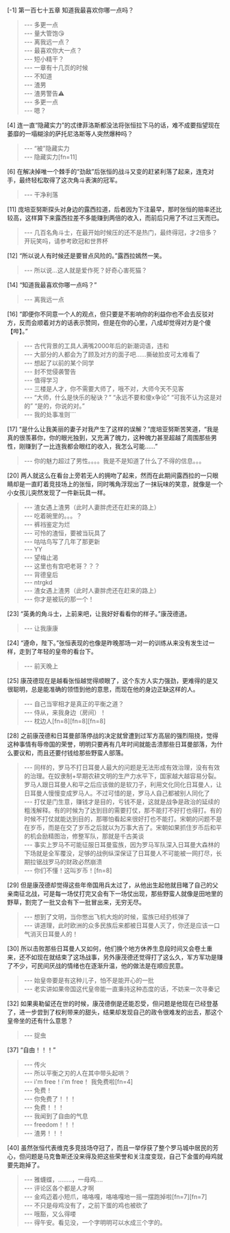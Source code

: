 
[-1] 第一百七十五章 知道我最喜欢你哪一点吗？
>--- 多更一点<br>
>--- 量大管饱😘<br>
>--- 离我远一点？<br>
>--- 最喜欢你大一点？<br>
>--- 短小精干？<br>
>--- 一章有十几页的时候<br>
>--- 不知道<br>
>--- 渣男<br>
>--- 渣男警告⚠️<br>
>--- 多更一点<br>
>--- 嗯？<br>

[4] 连一直“隐藏实力”的忒律菲洛斯都没法将张恒拉下马的话，难不成要指望现在萎靡的一塌糊涂的萨托尼洛斯等人突然爆种吗？
>--- “被”隐藏实力<br>
>--- 隐藏实力[fn=11]<br>

[6] 在解决掉唯一个棘手的“劲敌”后张恒的战斗又变的赶紧利落了起来，连克对手，最终轻松取得了这次角斗表演的冠军。
>--- 干净利落<br>

[11] 庞培亚努斯探头对身边的露西拉道，后者因为下注最早，那时张恒的赔率还比较高，这样算下来露西拉差不多能赚到两倍的收入，而前后只用了不过三天而已。
>--- 几百名角斗士，在最开始时候压的还不是热门，最终得冠，才2倍多？开玩笑吗，请参考欧冠和世界杯<br>

[12] “所以说人有时候还是要冒点风险的。”露西拉嫣然一笑。
>--- 所以说...这人就是爱作死？好奇心害死猫？<br>

[14] “知道我最喜欢你哪一点吗？”
>--- 离我远一点<br>

[16] “即便你不同意一个人的观点，但只要是不影响你的利益你也不会去反驳对方，反而会顺着对方的话表示赞同，但是在你的心里，八成却觉得对方是个傻【哔】。”
>--- 古代背景的工具人满嘴2000年后的新潮词语，违和<br>
>--- 大部分的人都会为了顾及对方的面子吧……撕破脸皮可太难看了<br>
>--- 想起了以前的某个同学<br>
>--- 封不觉侵袭警告<br>
>--- 值得学习<br>
>--- 三楼是人才，你不需要大师了，哦不对，大师今天不见客<br>
>--- “大师，什么是快乐的秘诀？”
“永远不要和傻x争论”
“可我不认为这是对的”
“是的，你说的对。”<br>
>--- 我的处事准则˙˙˙˙<br>

[17] “是什么让我美丽的妻子对我产生了这样的误解？”庞培亚努斯苦笑道，“我是真的很羡慕你，你的眼光独到，又充满了魄力，这种魄力甚至超越了周围那些男性，刚赚到了一比连我都会眼红的收入，我怎么可能……”
>--- 你的魅力超过了男性。。。。我是不是知道了什么了不得的信息。。。<br>

[20] 两人就这么在看台上旁若无人的拥吻了起来，然而在此期间露西拉的一只眼睛却是一直盯着竞技场上的张恒，同时嘴角浮现出了一抹玩味的笑意，就像是一个小女孩儿突然发现了一件新玩具一样。
>--- 渣女遇上渣男（此时人妻胖虎还在赶来的路上）<br>
>--- 吃着碗里的。。。？<br>
>--- 裤裆鉴定为烂<br>
>--- 可怜的渣恒，要被当玩具了<br>
>--- 咕咕鸟写了几年了那更新<br>
>--- YY<br>
>--- 望梅止渴<br>
>--- 这里也有宫吧老哥？？？<br>
>--- 背德皇后<br>
>--- ntrgkd<br>
>--- 渣女遇上渣男（此时人妻胖虎还在赶来的路上）<br>
>--- 你才是被玩的那一个！<br>

[23] “英勇的角斗士，上前来吧，让我好好看看你的样子。”康茂德道。
>--- 让我康康<br>

[24] “遵命，陛下。”张恒表现的也像是昨晚那场一对一的训练从来没有发生过一样，走到了年轻的皇帝的看台下。
>--- 前天晚上<br>

[25] 康茂德现在是越看张恒越觉得顺眼了，这个东方人实力强劲，更难得的是又很聪明，总是能准确的领悟到他的意思，而现在他的身边正缺这样的人。
>--- 自己当宰相才是真正的平衡之道？<br>
>--- 侍从，来我身边（房间）！<br>
>--- 枕边人[fn=8][fn=8][fn=8]<br>

[28] 之前康茂德和日耳曼部落停战的决定就曾遭到过军方高层的强烈阻挠，觉得这种事情有辱帝国的荣誉，明明只要再有几年时间就能击溃那些日耳曼部落，为什么要议和，而且还要付钱给那些野蛮人部落。
>--- 同样的，罗马不打日耳曼人最大的问题是无法形成有效治理，没有有效的治理。在奴隶制+早期农耕文明的生产力水平下，国家越大越容易分裂。罗马人跟日耳曼人和平之后应该做的是软刀子，利用文化同化日耳曼人，让日耳曼人慢慢变成罗马人。不过可惜的是，罗马人自己都被别人同化了<br>
>--- 打仗是门生意，赚钱才是目的，亏钱不是，这就是战争是政治的延续的粗浅解释。有的时候为了达到目的需要打仗，那不能打不好打也得打。有的时候不打仗就能达到目的，那哪怕看起来很好打也不能打。宋朝的问题不是在岁币，而是在交了岁币之后就以为万事大吉了。宋朝如果抓住岁币后和平的机会励精图治，修整军队，那就是千古美谈<br>
>--- 事实上罗马不可能征服日耳曼蛮族，因为罗马军队深入日耳曼大森林的下场就是全军覆没，足够的战例纵深保证了日耳曼人不可能被一网打尽，长期拉锯战罗马的财政必然崩溃<br>
>--- 你们不懂！这叫岁币！[fn=8]<br>

[29] 但是康茂德却觉得这些年帝国用兵太过了，从他出生起他就目睹了自己的父亲南征北战，可是每一场仗打完又会有下一场仗出现，那些野蛮人就像是田地里的野草，割完了一批又会有下一批冒出来，无穷无尽。
>--- 想到了文明，当你憋出飞机大炮的时候，蛮族已经扔核弹了<br>
>--- 讲道理，此时欧洲的众多民族后来都被日耳曼人灭了，你还是应该一口气消灭日耳曼人的！<br>

[30] 所以击败那些日耳曼人又如何，他们换个地方休养生息段时间又会卷土重来，还不如现在就结束了这场战事，另外康茂德还觉得打了这么久，军方军功是赚了不少，可民间厌战的情绪也在逐渐升温，他的做法是在顺应民意。
>--- 始皇帝要是有这种儿子，怕不是能开心的一批<br>
>--- 老实讲如果帝国这代皇帝能一直秉持这种态度的话，不妨来一次寻秦记<br>

[32] 如果奥勒留还在世的时候，康茂德倒是还能忍受，但问题是他现在已经登基了，进一步尝到了权利带来的甜头，结果却发现自己的政令很难发的出去，那这个皇帝坐的还有什么意思？
>--- 捉虫<br>

[37] “自由！！！”
>--- 传火<br>
>--- 所以平衡之刃的人在其中带头起哄？<br>
>--- i'm free！i'm free！ 我免费啦[fn=4]<br>
>--- 免费！<br>
>--- 你免费了！！！<br>
>--- 免费！！！<br>
>--- 我闻到了自由的气息<br>
>--- freedom！！！<br>
>--- 渣男！！！<br>

[40] 虽然张恒代表维克多竞技场夺冠了，而且一举俘获了整个罗马城中居民的芳心，但问题是马克鲁斯还没来得及把这些荣誉和关注度变现，自己下金蛋的母鸡就要先跑掉了。
>--- 雅蠛蝶，........，一母鸡....<br>
>--- 评论区各个都是人才啊<br>
>--- 金鸡迈着小短爪，咯咯嘎，咯咯嘎地一摇一摆跑掉啦[fn=7][fn=7]<br>
>--- 不只是母鸡没有了，之前下蛋的鸡也被砍了<br>
>--- 哦豁，又么得喽<br>
>--- 得午安。看见没，一个字明明可以水成三个字的。<br>
